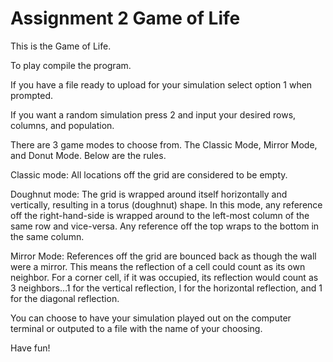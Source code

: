# Assignment 2 Game of Life
This is the Game of Life.

To play compile the program.


If you have a file ready to upload for your simulation select option 1 when prompted. 

If you want a random simulation press 2 and input your desired rows, columns, and population.

There are 3 game modes to choose from. The Classic Mode, Mirror Mode, and Donut Mode. Below are the rules.

Classic mode: All locations off the grid are considered to be empty.


Doughnut mode: The grid is wrapped around itself horizontally and vertically, resulting
in a torus (doughnut) shape. In this mode, any reference off the right-hand-side is
wrapped around to the left-most column of the same row and vice-versa. Any reference
off the top wraps to the bottom in the same column.


Mirror Mode: References off the grid are bounced back as though the wall were a mirror.
This means the reflection of a cell could count as its own neighbor. For a corner cell, if it was
occupied, its reflection would count as 3 neighbors…1 for the vertical reflection, l for the
horizontal reflection, and 1 for the diagonal reflection.

You can choose to have your simulation played out on the computer terminal or outputed to a file with the name of your choosing.

Have fun!
